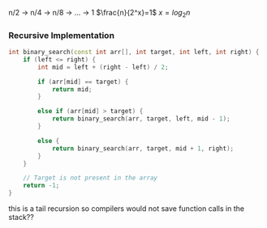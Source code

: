 n/2 -> n/4 -> n/8 -> ... -> 1
$\frac{n}{2^x}=1$
$x = log_2n$

### Recursive Implementation
```cpp
int binary_search(const int arr[], int target, int left, int right) {
    if (left <= right) {
        int mid = left + (right - left) / 2;

        if (arr[mid] == target) {
            return mid;
        }

        else if (arr[mid] > target) {
            return binary_search(arr, target, left, mid - 1);
        }

        else {
            return binary_search(arr, target, mid + 1, right);
        }
    }

    // Target is not present in the array
    return -1;
}
```

this is a tail recursion so compilers would not save function calls in the stack??